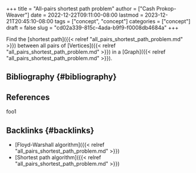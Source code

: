 +++
title = "All-pairs shortest path problem"
author = ["Cash Prokop-Weaver"]
date = 2022-12-22T09:11:00-08:00
lastmod = 2023-12-21T20:45:10-08:00
tags = ["concept", "concept"]
categories = ["concept"]
draft = false
slug = "cd02a339-815c-4ada-b9f9-f0008db4684a"
+++

Find the [shortest path]({{< relref "all_pairs_shortest_path_problem.md" >}}) between all pairs of [Vertices]({{< relref "all_pairs_shortest_path_problem.md" >}}) in a [Graph]({{< relref "all_pairs_shortest_path_problem.md" >}}).


## Bibliography {#bibliography}

## References

<style>.csl-entry{text-indent: -1.5em; margin-left: 1.5em;}</style><div class="csl-bib-body">
</div>

foo1


## Backlinks {#backlinks}

-   [Floyd-Warshall algorithm]({{< relref "all_pairs_shortest_path_problem.md" >}})
-   [Shortest path algorithm]({{< relref "all_pairs_shortest_path_problem.md" >}})
